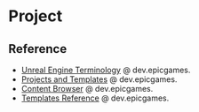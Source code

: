 # Project

## Reference

- [Unreal Engine Terminology](https://dev.epicgames.com/documentation/en-us/unreal-engine/unreal-engine-terminology) @ dev.epicgames.
- [Projects and Templates](https://dev.epicgames.com/documentation/en-us/unreal-engine/working-with-projects-and-templates-in-unreal-engine) @ dev.epicgames.
- [Content Browser](https://dev.epicgames.com/documentation/en-us/unreal-engine/content-browser-in-unreal-engine) @ dev.epicgames.
- [Templates Reference](https://dev.epicgames.com/documentation/en-us/unreal-engine/unreal-engine-templates-reference) @ dev.epicgames.
